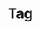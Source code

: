 ---
title: "Tag"
layout: tags
permalink: /tags/
author_profile: false
sidebar_main: true
sidebar:
    nav: "docs"
---